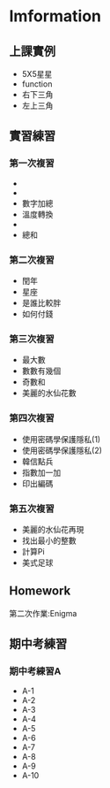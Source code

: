 # Imformation

上課實例
--------
<ul>
  <li>5X5星星</li>
  <li>function</li>
  <li>右下三角</li>
  <li>左上三角</li>
</ul>

實習練習
--------
<h3>第一次複習</h3>
<ul>
  <li></li>
  <li></li>
  <li>數字加總</li>
  <li>溫度轉換</li>
  <li></li>
  <li>總和</li>
</ul>
<h3>第二次複習</h3>
<ul>
  <li>閏年</li>
  <li>星座</li>
  <li>是誰比較胖</li>
  <li>如何付錢</li>
</ul>
<h3>第三次複習</h3>
<ul>
  <li>最大數</li>
  <li>數數有幾個</li>
  <li>奇數和</li>
  <li>美麗的水仙花數</li>
</ul>
<h3>第四次複習</h3>
<ul>
  <li>使用密碼學保護隱私(1)</li>
  <li>使用密碼學保護隱私(2)</li>
  <li>韓信點兵</li>
  <li>指數加一加</li>
  <li>印出編碼</li>
</ul>
<h3>第五次複習</h3>
<ul>
  <li>美麗的水仙花再現</li>
  <li>找出最小的整數</li>
  <li>計算Pi</li>
  <li>美式足球</li>
</ul>
  
Homework
--------
第二次作業:Enigma

期中考練習
---------
<h3>期中考練習A</h3>
<ul>
  <li>A-1</li>
  <li>A-2</li>
  <li>A-3</li>
  <li>A-4</li>
  <li>A-5</li>
  <li>A-6</li>
  <li>A-7</li>
  <li>A-8</li>
  <li>A-9</li>
  <li>A-10</li>
</ul>

